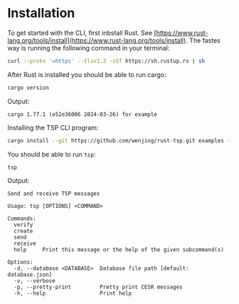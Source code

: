 
# Installation

To get started with the CLI, first inbstall Rust. See [https://www.rust-lang.org/tools/install](https://www.rust-lang.org/tools/install). The fastes way is running the following command in your terminal:

```sh
curl --proto '=https' --tlsv1.2 -sSf https://sh.rustup.rs | sh
```

After Rust is installed you should be able to run cargo:

```sh
cargo version
```

Output:
```
cargo 1.77.1 (e52e36006 2024-03-26) for example
```

Installing the TSP CLI program:

```sh
cargo install --git https://github.com/wenjing/rust-tsp.git examples --bin tsp
```

You should be able to run `tsp`:

```sh
tsp
```

Output:
```
Send and receive TSP messages

Usage: tsp [OPTIONS] <COMMAND>

Commands:
  verify   
  create   
  send     
  receive  
  help     Print this message or the help of the given subcommand(s)

Options:
  -d, --database <DATABASE>  Database file path [default: database.json]
  -v, --verbose              
  -p, --pretty-print         Pretty print CESR messages
  -h, --help                 Print help
```
